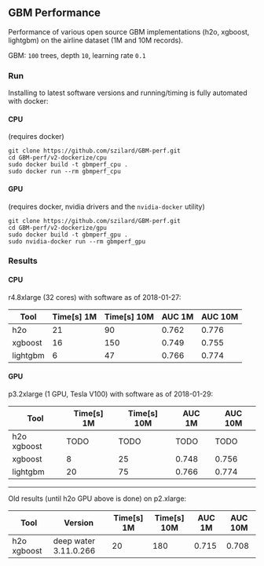 
## GBM Performance

Performance of various open source GBM implementations (h2o, xgboost, lightgbm) on the airline dataset (1M and 10M records).

GBM: `100` trees, depth `10`, learning rate `0.1`



### Run

Installing to latest software versions and running/timing is fully automated with docker: 

#### CPU

(requires docker)

```
git clone https://github.com/szilard/GBM-perf.git
cd GBM-perf/v2-dockerize/cpu
sudo docker build -t gbmperf_cpu .
sudo docker run --rm gbmperf_cpu
```

#### GPU

(requires docker, nvidia drivers and the `nvidia-docker` utility)

```
git clone https://github.com/szilard/GBM-perf.git
cd GBM-perf/v2-dockerize/gpu
sudo docker build -t gbmperf_gpu .
sudo nvidia-docker run --rm gbmperf_gpu
```



### Results


#### CPU 

r4.8xlarge (32 cores) with software as of 2018-01-27:

Tool         | Time[s] 1M  |  Time[s] 10M  |   AUC 1M  |   AUC 10M
-------------|-------------|---------------|-----------|------------
h2o          |   21        |     90        |   0.762   |   0.776
xgboost      |   16        |    150        |   0.749   |   0.755
lightgbm     |    6        |     47        |   0.766   |   0.774


#### GPU

p3.2xlarge (1 GPU, Tesla V100) with software as of 2018-01-29:

Tool            | Time[s] 1M  |  Time[s] 10M  |   AUC 1M  |   AUC 10M
----------------|-------------|---------------|-----------|------------
h2o xgboost     |   TODO      |    TODO       |   TODO    |   TODO
xgboost         |   8         |    25         |   0.748   |   0.756
lightgbm        |   20        |    75         |   0.766   |   0.774



----------------------------------------

Old results (until h2o GPU above is done) on p2.xlarge:

Tool            |  Version               | Time[s] 1M  |  Time[s] 10M  |   AUC 1M  |   AUC 10M
----------------|------------------------|-------------|---------------|-----------|------------
h2o xgboost     |  deep water 3.11.0.266 |   20        |    180        |   0.715   |   0.708



